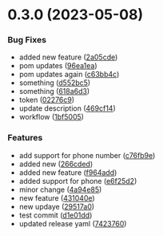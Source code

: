 # 0.3.0 (2023-05-08)


### Bug Fixes

* added new feature ([2a05cde](https://github.com/suren-khatana/aws-sns-sms-plugin-test/commit/2a05cde94e82c240e074e4e84c573411fa2db735))
* pom updates ([96ea1ea](https://github.com/suren-khatana/aws-sns-sms-plugin-test/commit/96ea1eaa1d62adf662d4a6de6b87421ce215a4e9))
* pom updates again ([c63bb4c](https://github.com/suren-khatana/aws-sns-sms-plugin-test/commit/c63bb4c89c9e15d235819c54ceb214256e990681))
* something ([d552bc5](https://github.com/suren-khatana/aws-sns-sms-plugin-test/commit/d552bc5a0d13cef219cb1831729b9a89c449c211))
* something ([618a6d3](https://github.com/suren-khatana/aws-sns-sms-plugin-test/commit/618a6d30f5e06908b1b7630fc6379c4724076ec4))
* token ([02276c9](https://github.com/suren-khatana/aws-sns-sms-plugin-test/commit/02276c91fc35ddde7a2e3a16c60ce1cee6494537))
* update description ([469cf14](https://github.com/suren-khatana/aws-sns-sms-plugin-test/commit/469cf148b75ceab56252bc1d5eb3c6c98294f5fe))
* workflow ([1bf5005](https://github.com/suren-khatana/aws-sns-sms-plugin-test/commit/1bf50056fcb53aba25c348ef03ec9147f3b8e19f))


### Features

* add support for phone number ([c76fb9e](https://github.com/suren-khatana/aws-sns-sms-plugin-test/commit/c76fb9e0625cfd8eb6cce227a0dc3a50f7e58f17))
* added new ([266cded](https://github.com/suren-khatana/aws-sns-sms-plugin-test/commit/266cdedfd0de62b421f19d3adb237ea1dae32a31))
* added new feature ([f964add](https://github.com/suren-khatana/aws-sns-sms-plugin-test/commit/f964add9fcc82dafc40b7b3f1ba7ae564239a6c9))
* added support for phone ([e6f25d2](https://github.com/suren-khatana/aws-sns-sms-plugin-test/commit/e6f25d23e8b05798fbcc16ab7943464433cae7d0))
* minor change ([4a94e85](https://github.com/suren-khatana/aws-sns-sms-plugin-test/commit/4a94e852636f54213eaaa2a7b4fd8624636e6fbd))
* new feature ([431040e](https://github.com/suren-khatana/aws-sns-sms-plugin-test/commit/431040edcd59ed4cee29d01160a660e5a0668487))
* new updaye ([29517a0](https://github.com/suren-khatana/aws-sns-sms-plugin-test/commit/29517a0695f2020e4ff75285c9066d7ffcde2133))
* test commit ([d1e01dd](https://github.com/suren-khatana/aws-sns-sms-plugin-test/commit/d1e01ddf247e581c441897c20ad2c2f8fb044461))
* updated release yaml ([7423760](https://github.com/suren-khatana/aws-sns-sms-plugin-test/commit/7423760b6cebd903bba1e8e1a45d4a3e244f1034))



